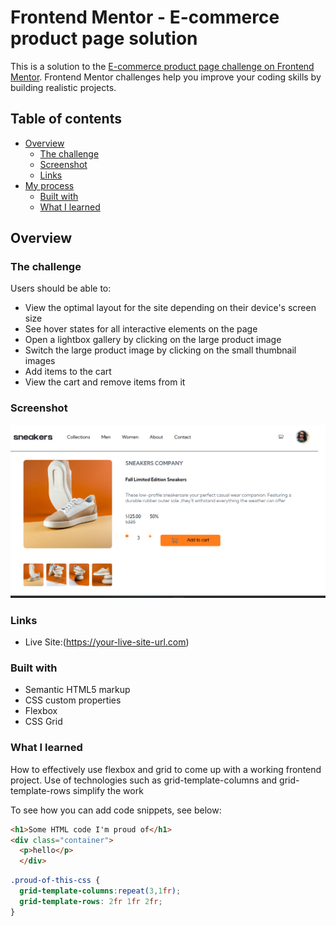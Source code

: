 # Frontend Mentor - E-commerce product page solution

This is a solution to the [E-commerce product page challenge on Frontend Mentor](https://www.frontendmentor.io/challenges/ecommerce-product-page-UPsZ9MJp6). Frontend Mentor challenges help you improve your coding skills by building realistic projects.

## Table of contents

- [Overview](#overview)
  - [The challenge](#the-challenge)
  - [Screenshot](#screenshot)
  - [Links](#links)
- [My process](#my-process)
  - [Built with](#built-with)
  - [What I learned](#what-i-learned)
 



## Overview

### The challenge

Users should be able to:

- View the optimal layout for the site depending on their device's screen size
- See hover states for all interactive elements on the page
- Open a lightbox gallery by clicking on the large product image
- Switch the large product image by clicking on the small thumbnail images
- Add items to the cart
- View the cart and remove items from it

### Screenshot

![](./screenshot.png)


### Links


- Live Site:(https://your-live-site-url.com)


### Built with

- Semantic HTML5 markup
- CSS custom properties
- Flexbox
- CSS Grid




### What I learned

How to effectively use flexbox and grid to come up with a working frontend project. Use of technologies such as grid-template-columns and grid-template-rows simplify the work 

To see how you can add code snippets, see below:

```html
<h1>Some HTML code I'm proud of</h1>
<div class="container">
  <p>hello</p>
  </div>
```
```css
.proud-of-this-css {
  grid-template-columns:repeat(3,1fr);
  grid-template-rows: 2fr 1fr 2fr;
}
```




